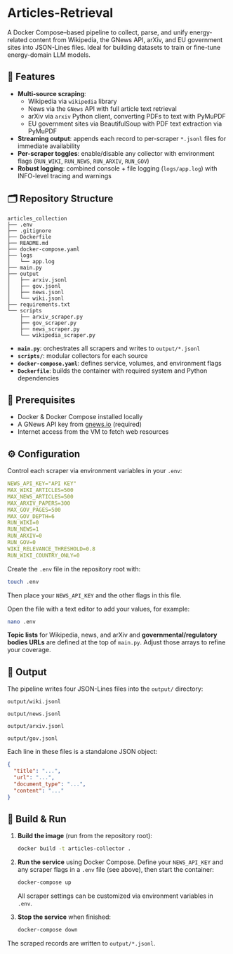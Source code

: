 # Articles-Retrieval

A Docker Compose–based pipeline to collect, parse, and unify energy-related content from Wikipedia, the GNews API, arXiv, and EU government sites into JSON-Lines files. Ideal for building datasets to train or fine-tune energy-domain LLM models.

## 🚀 Features

- **Multi-source scraping**:  
  - Wikipedia via `wikipedia` library  
  - News via the `GNews` API with full article text retrieval
  - arXiv via `arxiv` Python client, converting PDFs to text with PyMuPDF
  - EU government sites via BeautifulSoup with PDF text extraction via PyMuPDF
- **Streaming output**: appends each record to per-scraper `*.jsonl` files for immediate availability  
- **Per-scraper toggles**: enable/disable any collector with environment flags (`RUN_WIKI`, `RUN_NEWS`, `RUN_ARXIV`, `RUN_GOV`)  
- **Robust logging**: combined console + file logging (`logs/app.log`) with INFO-level tracing and warnings  

## 🗂 Repository Structure

```text
articles_collection
├── .env
├── .gitignore
├── Dockerfile
├── README.md
├── docker-compose.yaml
├── logs
│   └── app.log
├── main.py
├── output
│   ├── arxiv.jsonl
│   ├── gov.jsonl
│   ├── news.jsonl
│   └── wiki.jsonl
├── requirements.txt
└── scripts
    ├── arxiv_scraper.py
    ├── gov_scraper.py
    ├── news_scraper.py
    └── wikipedia_scraper.py
```

- **`main.py`**: orchestrates all scrapers and writes to `output/*.jsonl`  
- **`scripts/`**: modular collectors for each source  
- **`docker-compose.yaml`**: defines service, volumes, and environment flags  
- **`Dockerfile`**: builds the container with required system and Python dependencies  

## 🔧 Prerequisites

- Docker & Docker Compose installed locally
- A GNews API key from [gnews.io](https://gnews.io) (required)
- Internet access from the VM to fetch web resources

## ⚙️ Configuration

Control each scraper via environment variables in your `.env`:

```yaml
NEWS_API_KEY="API KEY"
MAX_WIKI_ARTICLES=500
MAX_NEWS_ARTICLES=500
MAX_ARXIV_PAPERS=300
MAX_GOV_PAGES=500
MAX_GOV_DEPTH=6
RUN_WIKI=0
RUN_NEWS=1
RUN_ARXIV=0
RUN_GOV=0
WIKI_RELEVANCE_THRESHOLD=0.8
RUN_WIKI_COUNTRY_ONLY=0
```

Create the `.env` file in the repository root with:

```bash
touch .env
```

Then place your `NEWS_API_KEY` and the other flags in this file.

Open the file with a text editor to add your values, for example:

```bash
nano .env
```

**Topic lists** for Wikipedia, news, and arXiv and **governmental/regulatory bodies URLs** are defined at the top of `main.py`. Adjust those arrays to refine your coverage.

## 📂 Output

The pipeline writes four JSON-Lines files into the `output/` directory:

`output/wiki.jsonl`

`output/news.jsonl`

`output/arxiv.jsonl`

`output/gov.jsonl`

Each line in these files is a standalone JSON object:

```json
{ 
  "title": "...", 
  "url": "...", 
  "document_type": "...", 
  "content": "..." 
}
```

## 🐳 Build & Run

1. **Build the image** (run from the repository root):

   ```bash
   docker build -t articles-collector .
   ```

2. **Run the service** using Docker Compose. Define your `NEWS_API_KEY` and any scraper flags in a `.env` file (see above), then start the container:

   ```bash
   docker-compose up
   ```

   All scraper settings can be customized via environment variables in `.env`.

3. **Stop the service** when finished:

   ```bash
   docker-compose down
   ```

The scraped records are written to `output/*.jsonl`. 